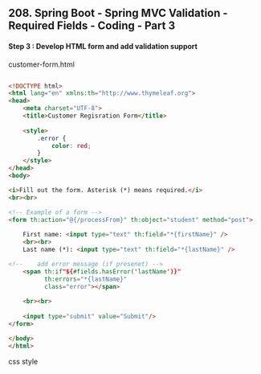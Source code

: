 ## 208. Spring Boot - Spring MVC Validation - Required Fields - Coding - Part 3

#### Step 3 : Develop HTML form and add validation support 

customer-form.html 
```html

<!DOCTYPE html>
<html lang="en" xmlns:th="http://www.thymeleaf.org">
<head>
    <meta charset="UTF-8">
    <title>Customer Regisration Form</title>
    
    <style>
        .error {
            color: red; 
        }
    </style>
</head>
<body>

<i>Fill out the form. Asterisk (*) means required.</i>
<br><br>

<!-- Example of a form -->
<form th:action="@{/processFrom}" th:object="student" method="post">
    
    First name: <input type="text" th:field="*{firstName}" />
    <br><br>
    Last name (*): <input type="text" th:field="*{lastName}" />

<!--    add error message (if presenet) -->
    <span th:if"${#fields.hasError('lastName')}"
          th:errors="*{lastName}"
          class="error"></span>
    
    <br><br>
    
    <input type="submit" value="Submit"/> 
</form>

</body>
</html>

```

css style 